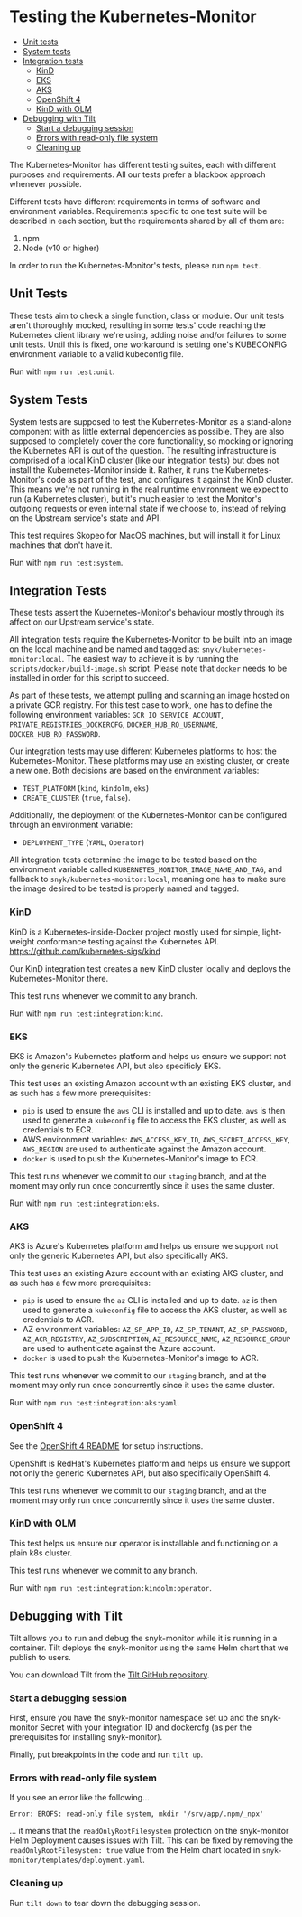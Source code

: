 # Testing the Kubernetes-Monitor #

- [Unit tests](#unit-tests)  
- [System tests](#system-tests)
- [Integration tests](#integration-tests)
  - [KinD](#kind)
  - [EKS](#eks)
  - [AKS](#aks)
  - [OpenShift 4](#openshift-4)
  - [KinD with OLM](#kind-with-olm)
- [Debugging with Tilt](#debugging-with-tilt)
  - [Start a debugging session](#start-a-debugging-session)
  - [Errors with read-only file system](#errors-with-read-only-file-system)
  - [Cleaning up](#cleaning-up)

The Kubernetes-Monitor has different testing suites, each with different purposes and requirements.
All our tests prefer a blackbox approach whenever possible.

Different tests have different requirements in terms of software and environment variables. Requirements specific to one test suite will be described in each section, but the requirements shared by all of them are:
1. npm
2. Node (v10 or higher)

In order to run the Kubernetes-Monitor's tests, please run
`npm test`.

## Unit Tests ##

These tests aim to check a single function, class or module.
Our unit tests aren't thoroughly mocked, resulting in some tests' code reaching the Kubernetes client library we're using, adding noise and/or failures to some unit tests.
Until this is fixed, one workaround is setting one's KUBECONFIG environment variable to a valid kubeconfig file.

Run with `npm run test:unit`.

## System Tests ##

System tests are supposed to test the Kubernetes-Monitor as a stand-alone component with as little external dependencies as possible. They are also supposed to completely cover the core functionality, so mocking or ignoring the Kubernetes API is out of the question.
The resulting infrastructure is comprised of a local KinD cluster (like our integration tests) but does not install the Kubernetes-Monitor inside it. Rather, it runs the Kubernetes-Monitor's code as part of the test, and configures it against the KinD cluster.
This means we're not running in the real runtime environment we expect to run (a Kubernetes cluster), but it's much easier to test the Monitor's outgoing requests or even internal state if we choose to, instead of relying on the Upstream service's state and API.

This test requires Skopeo for MacOS machines, but will install it for Linux machines that don't have it.

Run with `npm run test:system`.

## Integration Tests ##

These tests assert the Kubernetes-Monitor's behaviour mostly through its affect on our Upstream service's state.

All integration tests require the Kubernetes-Monitor to be built into an image on the local machine and be named and tagged as:
`snyk/kubernetes-monitor:local`.
The easiest way to achieve it is by running the `scripts/docker/build-image.sh` script.
Please note that `docker` needs to be installed in order for this script to succeed.

As part of these tests, we attempt pulling and scanning an image hosted on a private GCR registry. For this test case to work, one has to define the following environment variables: `GCR_IO_SERVICE_ACCOUNT`, `PRIVATE_REGISTRIES_DOCKERCFG`, `DOCKER_HUB_RO_USERNAME`, `DOCKER_HUB_RO_PASSWORD`.

Our integration tests may use different Kubernetes platforms to host the Kubernetes-Monitor. These platforms may use an existing cluster, or create a new one. Both decisions are based on the environment variables:
* `TEST_PLATFORM` (`kind`, `kindolm`, `eks`)
* `CREATE_CLUSTER` (`true`, `false`).

Additionally, the deployment of the Kubernetes-Monitor can be configured through an environment variable:
* `DEPLOYMENT_TYPE` (`YAML`, `Operator`)

All integration tests determine the image to be tested based on the environment variable called `KUBERNETES_MONITOR_IMAGE_NAME_AND_TAG`, and fallback to `snyk/kubernetes-monitor:local`, meaning one has to make sure the image desired to be tested is properly named and tagged.

### KinD ###

KinD is a Kubernetes-inside-Docker project mostly used for simple, light-weight conformance testing against the Kubernetes API.
https://github.com/kubernetes-sigs/kind

Our KinD integration test creates a new KinD cluster locally and deploys the Kubernetes-Monitor there.

This test runs whenever we commit to any branch.

Run with `npm run test:integration:kind`.

### EKS ###

EKS is Amazon's Kubernetes platform and helps us ensure we support not only the generic Kubernetes API, but also specificly EKS.

This test uses an existing Amazon account with an existing EKS cluster, and as such has a few more prerequisites:
- `pip` is used to ensure the `aws` CLI is installed and up to date. `aws` is then used to generate a `kubeconfig` file to access the EKS cluster, as well as credentials to ECR.
- AWS environment variables: `AWS_ACCESS_KEY_ID`, `AWS_SECRET_ACCESS_KEY`, `AWS_REGION` are used to authenticate against the Amazon account.
- `docker` is used to push the Kubernetes-Monitor's image to ECR.

This test runs whenever we commit to our `staging` branch, and at the moment may only run once concurrently since it uses the same cluster.

Run with `npm run test:integration:eks`.

### AKS ###

AKS is Azure's Kubernetes platform and helps us ensure we support not only the generic Kubernetes API, but also specifically AKS.

This test uses an existing Azure account with an existing AKS cluster, and as such has a few more prerequisites:
- `pip` is used to ensure the `az` CLI is installed and up to date. `az` is then used to generate a `kubeconfig` file to access the AKS cluster, as well as credentials to ACR.
- AZ environment variables: `AZ_SP_APP_ID`, `AZ_SP_TENANT`, `AZ_SP_PASSWORD`, `AZ_ACR_REGISTRY`, `AZ_SUBSCRIPTION`, `AZ_RESOURCE_NAME`, `AZ_RESOURCE_GROUP` are used to authenticate against the Azure account.
- `docker` is used to push the Kubernetes-Monitor's image to ACR.

This test runs whenever we commit to our `staging` branch, and at the moment may only run once concurrently since it uses the same cluster.

Run with `npm run test:integration:aks:yaml`.

### OpenShift 4 ###

See the [OpenShift 4 README](README.md) for setup instructions.

OpenShift is RedHat's Kubernetes platform and helps us ensure we support not only the generic Kubernetes API, but also specifically OpenShift 4.

This test runs whenever we commit to our `staging` branch, and at the moment may only run once concurrently since it uses the same cluster.

### KinD with OLM ###

This test helps us ensure our operator is installable and functioning on a plain k8s cluster.

This test runs whenever we commit to any branch.

Run with `npm run test:integration:kindolm:operator`.

## Debugging with Tilt ##

Tilt allows you to run and debug the snyk-monitor while it is running in a container. Tilt deploys the snyk-monitor using the same Helm chart that we publish to users.

You can download Tilt from the [Tilt GitHub repository](https://github.com/tilt-dev/tilt#install-tilt).

### Start a debugging session ###

First, ensure you have the snyk-monitor namespace set up and the snyk-monitor Secret with your integration ID and dockercfg (as per the prerequisites for installing snyk-monitor).

Finally, put breakpoints in the code and run `tilt up`.

### Errors with read-only file system ###

If you see an error like the following...

```shell
Error: EROFS: read-only file system, mkdir '/srv/app/.npm/_npx'
```

... it means that the `readOnlyRootFilesystem` protection on the snyk-monitor Helm Deployment causes issues with Tilt. This can be fixed by removing the `readOnlyRootFilesystem: true` value from the Helm chart located in `snyk-monitor/templates/deployment.yaml`.

### Cleaning up ###

Run `tilt down` to tear down the debugging session.
